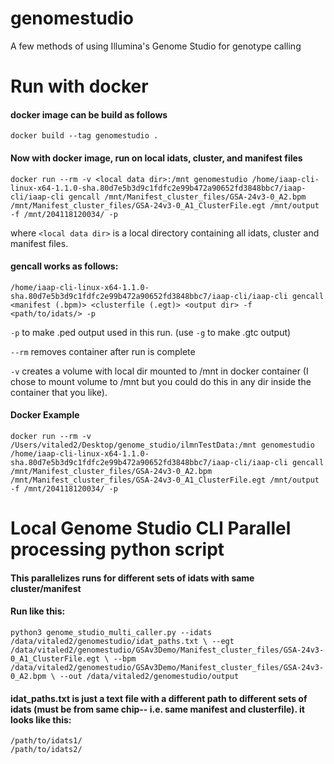 # genomestudio
A few methods of using Illumina's Genome Studio for genotype calling

# Run with docker
#### docker image can be build as follows
```cd docker
docker build --tag genomestudio .
```

#### Now with docker image, run on local idats, cluster, and manifest files
`docker run --rm -v <local data dir>:/mnt genomestudio /home/iaap-cli-linux-x64-1.1.0-sha.80d7e5b3d9c1fdfc2e99b472a90652fd3848bbc7/iaap-cli/iaap-cli gencall /mnt/Manifest_cluster_files/GSA-24v3-0_A2.bpm /mnt/Manifest_cluster_files/GSA-24v3-0_A1_ClusterFile.egt /mnt/output -f /mnt/204118120034/ -p`

where `<local data dir>` is a local directory containing all idats, cluster and manifest files.

#### gencall works as follows:
`/home/iaap-cli-linux-x64-1.1.0-sha.80d7e5b3d9c1fdfc2e99b472a90652fd3848bbc7/iaap-cli/iaap-cli gencall <manifest (.bpm)> <clusterfile (.egt)> <output dir> -f <path/to/idats/> -p` 

`-p` to make .ped output used in this run. (use `-g` to make .gtc output)

`--rm` removes container after run is complete

`-v` creates a volume with local dir mounted to /mnt in docker container (I chose to mount volume to /mnt but you could do this in any dir inside the container that you like).

#### Docker Example
`docker run --rm -v /Users/vitaled2/Desktop/genome_studio/ilmnTestData:/mnt genomestudio /home/iaap-cli-linux-x64-1.1.0-sha.80d7e5b3d9c1fdfc2e99b472a90652fd3848bbc7/iaap-cli/iaap-cli gencall /mnt/Manifest_cluster_files/GSA-24v3-0_A2.bpm /mnt/Manifest_cluster_files/GSA-24v3-0_A1_ClusterFile.egt /mnt/output -f /mnt/204118120034/ -p`

# Local Genome Studio CLI Parallel processing python script
#### This parallelizes runs for different sets of idats with same cluster/manifest
#### Run like this:

`python3 genome_studio_multi_caller.py --idats /data/vitaled2/genomestudio/idat_paths.txt \
--egt /data/vitaled2/genomestudio/GSAv3Demo/Manifest_cluster_files/GSA-24v3-0_A1_ClusterFile.egt \
--bpm /data/vitaled2/genomestudio/GSAv3Demo/Manifest_cluster_files/GSA-24v3-0_A2.bpm \
--out /data/vitaled2/genomestudio/output`

#### idat_paths.txt is just a text file with a different path to different sets of idats (must be from same chip-- i.e. same manifest and clusterfile). it looks like this:
```
/path/to/idats1/
/path/to/idats2/
```


